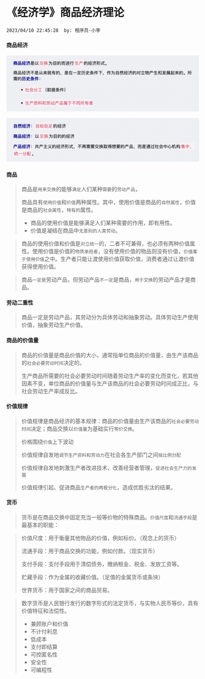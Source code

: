# 《经济学》商品经济理论

`2023/04/10 22:45:28  by: 程序员·小李`

#### 商品经济

![image](《经济学》商品经济理论/5f5ee8f4-00d1-4b19-81e0-12ab04c9de9a.png)

![image](《经济学》商品经济理论/4dbdbf72-1299-483b-a807-2725f3d7663a.png)


#### 商品

> 商品是`用来交换`的能够`满足`人们某种`需要`的`劳动产品`，
>
> 商品具有`使用价值`和`价值`两种属性。其中，使用价值是商品的`自然属性`，价值是商品的`社会属性`，`特有的`属性。
> * 商品的使用价值是能够满足人们某种需要的作用，即有用性。
> * 价值是凝结在商品中`无差别的人类劳动`。


> 商品的使用价值和价值是`对立统一`的，二者不可兼得，也必须有两种价值属性。使用价值是价值的`物质承担者`，没有使用价值的物品则没有价值，`价值寓于使用价值`之中。生产者只能让渡使用价值获取价值，消费者通过让渡价值获得使用价值。

> 商品`一定是`劳动产品，但劳动产品`不一定`是商品，`用于交换`的劳动产品才是商品。



#### 劳动二重性

> 商品一定是劳动产品，其劳动分为具体劳动和抽象劳动。具体劳动生产使用价值，抽象劳动生产价值。


#### 商品的价值量

> 商品的价值量是商品价值的大小，通常指单位商品的价值量，由生产该商品的`社会必要劳动时间`决定的。
>
> 生产商品所需要的社会必要劳动时间随着劳动生产率的变化而变化，若其他因素不变，单位商品的价值量与生产该商品的社会必要劳动时间成正比，与社会劳动生产率成反比。


#### 价值规律

> 价值规律是商品经济的基本规律：商品的价值量由生产该商品的`社会必要劳动时间`决定；商品交换以`价值量`为基础实行`等价交换`。
>
> 价格围绕`价值`上下波动
>
> 价值规律自发地`调节生产资料和劳动力`在社会各生产部门之间`按比例分配`
>
> 价值规律自发地刺激生产者改进技术，改善经营者管理，`促进社会生产力的发展`
>
> 价值规律引起、促进商品`生产者的两极分化`，造成优胜劣汰的结果。


#### 货币

> 货币是在商品交换中固定充当一般等价物的特殊商品。`价值尺度`和`流通手段`是最基本的职能：

> 价值尺度：用于衡量其他物品的价值，例如标价。（观念上的货币）
>
> 流通手段：用于商品交换的功能，例如付款。（现实货币）
>
> 支付手段：支付手段用于清偿债务，缴纳租金、税金、发放工资等。
>
> 贮藏手段：作为金属的收藏价值。（足值的金属货币或条块）
>
> 世界货币：用于国家之间的商品贸易。

> 数字货币是人民银行发行的数字形式的法定货币，与实物人民币等价，具有价值特征和法偿性。
> * 兼顾账户和价值
> * 不计付利息
> * 低成本
> * 支付即结算
> * 可控匿名性
> * 安全性
> * 可编程性